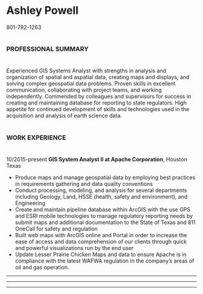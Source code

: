 # Ashley Powell
801-792-1263 
#
### PROFESSIONAL SUMMARY 
#
Experienced GIS Systems Analyst with strengths in analysis and organization of spatial and aspatial data, creating maps and displays, and solving complex geospatial data problems. Proven skills in excellent communication, collaborating with project teams, and working independently. Commended by colleagues and supervisors for success in creating and maintaining database for reporting to state regulators. High appetite for continued development of skills and technologies used in the acquisition and analysis of earth science data.
#
### WORK EXPERIENCE 
#
10/2015-present	__GIS System Analyst II at Apache Corporation__, Houston Texas
+ Produce maps and manage geospatial data by employing best practices in requirements gathering and data quality conventions
+ Conduct processing, modeling, and analysis for several departments including Geology, Land, HSSE (health, safety and environment), and Engineering
+ Create and maintain pipeline database within ArcGIS with the use GPS and ESRI mobile technologies to manage regulatory reporting needs by submit maps and additional documentation to the State of Texas and 811 OneCall for safety and regulation
+ Built web maps with ArcGIS online and Portal in order to increase the ease of access and data comprehension of our clients through quick and powerful visualizations run by the end user 
+ Update Lesser Prairie Chicken Maps and data to ensure Apache is in compliance with the latest WAFWA regulation in the company’s areas of oil and gas operation.


___

***

---
